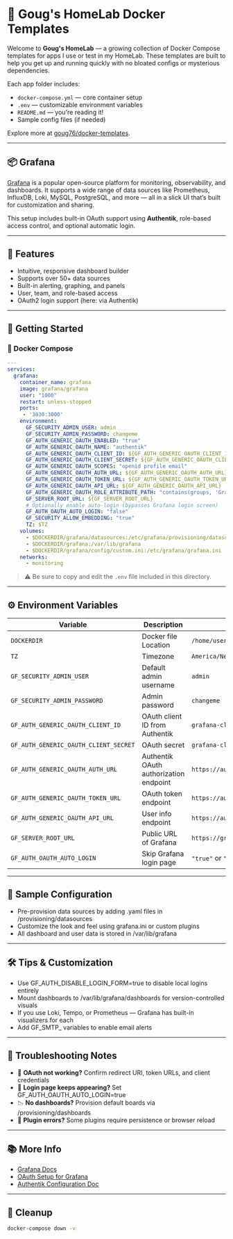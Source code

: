 # 🏡 Goug's HomeLab Docker Templates

Welcome to **Goug's HomeLab** — a growing collection of Docker Compose templates for apps I use or test in my HomeLab. These templates are built to help you get up and running quickly with no bloated configs or mysterious dependencies.

Each app folder includes:

* `docker-compose.yml` — core container setup
* `.env` — customizable environment variables
* `README.md` — you're reading it!
* Sample config files (if needed)

Explore more at [goug76/docker-templates](https://github.com/goug76/docker-templates).


---

## 📦 Grafana

[Grafana](https://grafana.com/) is a popular open-source platform for monitoring, observability, and dashboards. It supports a wide range of data sources like Prometheus, InfluxDB, Loki, MySQL, PostgreSQL, and more — all in a slick UI that’s built for customization and sharing.

This setup includes built-in OAuth support using **Authentik**, role-based access control, and optional automatic login.


---

## 🧰 Features

* Intuitive, responsive dashboard builder
* Supports over 50+ data sources
* Built-in alerting, graphing, and panels
* User, team, and role-based access
* OAuth2 login support (here: via Authentik)


---

## 🚀 Getting Started

### 🐳 Docker Compose

```yaml
---
services:
  grafana:
    container_name: grafana
    image: grafana/grafana
    user: "1000"
    restart: unless-stopped
    ports:
     - '3030:3000'
    environment:
      GF_SECURITY_ADMIN_USER: admin
      GF_SECURITY_ADMIN_PASSWORD: changeme
      GF_AUTH_GENERIC_OAUTH_ENABLED: "true"
      GF_AUTH_GENERIC_OAUTH_NAME: "authentik"
      GF_AUTH_GENERIC_OAUTH_CLIENT_ID: ${GF_AUTH_GENERIC_OAUTH_CLIENT_ID}
      GF_AUTH_GENERIC_OAUTH_CLIENT_SECRET: ${GF_AUTH_GENERIC_OAUTH_CLIENT_SECRET}
      GF_AUTH_GENERIC_OAUTH_SCOPES: "openid profile email"
      GF_AUTH_GENERIC_OAUTH_AUTH_URL: ${GF_AUTH_GENERIC_OAUTH_AUTH_URL}
      GF_AUTH_GENERIC_OAUTH_TOKEN_URL: ${GF_AUTH_GENERIC_OAUTH_TOKEN_URL}
      GF_AUTH_GENERIC_OAUTH_API_URL: ${GF_AUTH_GENERIC_OAUTH_API_URL}
      GF_AUTH_GENERIC_OAUTH_ROLE_ATTRIBUTE_PATH: "contains(groups, 'Grafana Admins') && 'Admin' || contains(groups, 'Grafana Editors') && 'Editor' || 'Viewer'"
      GF_SERVER_ROOT_URL: ${GF_SERVER_ROOT_URL}
      # Optionally enable auto-login (bypasses Grafana login screen)
      GF_AUTH_OAUTH_AUTO_LOGIN: "false"
      GF_SECURITY_ALLOW_EMBEDDING: "true"
      TZ: $TZ
    volumes:
      - $DOCKERDIR/grafana/datasources:/etc/grafana/provisioning/datasources
      - $DOCKERDIR/grafana:/var/lib/grafana
      - $DOCKERDIR/grafana/config/custom.ini:/etc/grafana/grafana.ini
    networks:
      - monitoring
```

> ⚠️ Be sure to copy and edit the `.env` file included in this directory.


---

## ⚙️ Environment Variables

| Variable | Description | Example |
|----|----|----|
| `DOCKERDIR` | Docker file Location | `/home/user/docker` |
| `TZ` | Timezone | `America/New_York` |
| `GF_SECURITY_ADMIN_USER` | Default admin username | `admin` |
| `GF_SECURITY_ADMIN_PASSWORD` | Admin password | `changeme` |
| `GF_AUTH_GENERIC_OAUTH_CLIENT_ID` | OAuth client ID from Authentik | `grafana-client-id` |
| `GF_AUTH_GENERIC_OAUTH_CLIENT_SECRET` | OAuth secret | `grafana-client-secret` |
| `GF_AUTH_GENERIC_OAUTH_AUTH_URL` | Authentik OAuth authorization endpoint | `https://auth.example.com/application/o/authorize/` |
| `GF_AUTH_GENERIC_OAUTH_TOKEN_URL` | OAuth token endpoint | `https://auth.example.com/application/o/token/` |
| `GF_AUTH_GENERIC_OAUTH_API_URL` | User info endpoint | `https://auth.example.com/application/o/userinfo/` |
| `GF_SERVER_ROOT_URL` | Public URL of Grafana | `https://grafana.domain.com` |
| `GF_AUTH_OAUTH_AUTO_LOGIN` | Skip Grafana login page | `"true"` or `"false"` |


---

## 🧪 Sample Configuration

* Pre-provision data sources by adding .yaml files in /provisioning/datasources
* Customize the look and feel using grafana.ini or custom plugins
* All dashboard and user data is stored in /var/lib/grafana


---

## 🛠️ Tips & Customization

* Use GF_AUTH_DISABLE_LOGIN_FORM=true to disable local logins entirely
* Mount dashboards to /var/lib/grafana/dashboards for version-controlled visuals
* If you use Loki, Tempo, or Prometheus — Grafana has built-in visualizers for each
* Add GF_SMTP_ variables to enable email alerts


---

## 🧯 Troubleshooting Notes

* 🧪 **OAuth not working?** Confirm redirect URI, token URLs, and client credentials
* 🔐 **Login page keeps appearing?** Set GF_AUTH_OAUTH_AUTO_LOGIN=true
* 📉 **No dashboards?** Provision default boards via /provisioning/dashboards
* 🧱 **Plugin errors?** Some plugins require persistence or browser reload


---

## 📚 More Info

* [Grafana Docs](https://grafana.com/docs/)
* [OAuth Setup for Grafana](https://grafana.com/docs/grafana/latest/setup-grafana/configure-security/configure-authentication/generic-oauth/)
* [Authentik Configuration Doc](https://docs.goauthentik.io/integrations/services/grafana/)


---

## 🧼 Cleanup

```bash
docker-compose down -v
```
